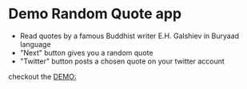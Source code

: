 # Demo Random Quote app

- Read quotes by a famous Buddhist writer E.H. Galshiev in Buryaad language
- "Next" button gives you a random quote
- "Twitter" button posts a chosen quote on your twitter account

checkout the [DEMO:](https://demo-quote-app.vercel.app/)
